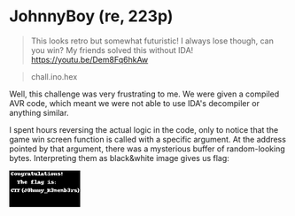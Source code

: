 # JohnnyBoy (re, 223p)

> This looks retro but somewhat futuristic! I always lose though, can you win? My friends solved this without IDA! https://youtu.be/Dem8Fq6hkAw

> chall.ino.hex

Well, this challenge was very frustrating to me. We were given a compiled AVR code,
which meant we were not able to use IDA's decompiler or anything similar.

I spent hours reversing the actual logic in the code, only to notice that the game win
screen function is called with a specific argument. At the address pointed by that argument,
there was a mysterious buffer of random-looking bytes. Interpreting them as black&white image
gives us flag:

![alt text](L128.png)
